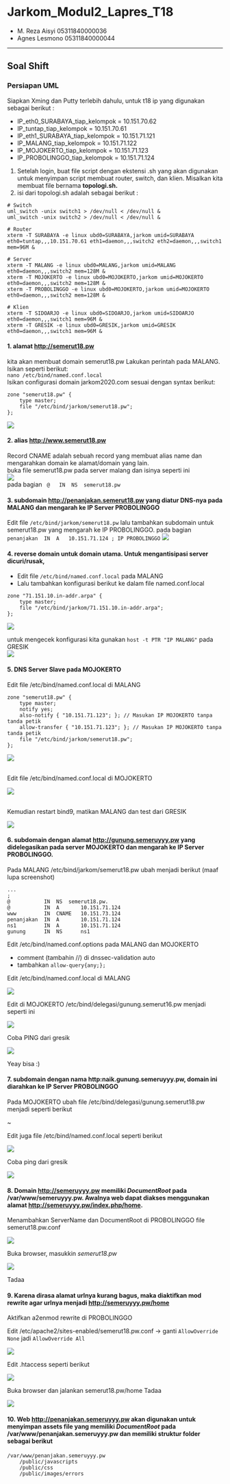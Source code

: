 # Jarkom_Modul2_Lapres_T18
- M. Reza Aisyi 05311840000036
- Agnes Lesmono 05311840000044
----------------------------------
## Soal Shift
### Persiapan UML 
Siapkan Xming dan Putty terlebih dahulu, untuk t18 ip yang digunakan sebagai berikut :
- IP_eth0_SURABAYA_tiap_kelompok = 10.151.70.62
- IP_tuntap_tiap_kelompok = 10.151.70.61
- IP_eth1_SURABAYA_tiap_kelompok = 10.151.71.121
- IP_MALANG_tiap_kelompok = 10.151.71.122
- IP_MOJOKERTO_tiap_kelompok = 10.151.71.123
- IP_PROBOLINGGO_tiap_kelompok = 10.151.71.124

1. Setelah login, buat file script dengan ekstensi .sh yang akan digunakan untuk menyimpan script membuat router, switch, dan klien. Misalkan kita membuat file bernama **topologi.sh.**
2. isi dari topologi.sh adalah sebagai berikut :
```
# Switch
uml_switch -unix switch1 > /dev/null < /dev/null &
uml_switch -unix switch2 > /dev/null < /dev/null &

# Router
xterm -T SURABAYA -e linux ubd0=SURABAYA,jarkom umid=SURABAYA eth0=tuntap,,,10.151.70.61 eth1=daemon,,,switch2 eth2=daemon,,,switch1 mem=96M &

# Server
xterm -T MALANG -e linux ubd0=MALANG,jarkom umid=MALANG eth0=daemon,,,switch2 mem=128M &
xterm -T MOJOKERTO -e linux ubd0=MOJOKERTO,jarkom umid=MOJOKERTO eth0=daemon,,,switch2 mem=128M &
xterm -T PROBOLINGGO -e linux ubd0=MOJOKERTO,jarkom umid=MOJOKERTO eth0=daemon,,,switch2 mem=128M &

# Klien
xterm -T SIDOARJO -e linux ubd0=SIDOARJO,jarkom umid=SIDOARJO eth0=daemon,,,switch1 mem=96M &
xterm -T GRESIK -e linux ubd0=GRESIK,jarkom umid=GRESIK eth0=daemon,,,switch1 mem=96M &
```




#### 1. alamat http://semerut18.pw
kita akan membuat domain semerut18.pw
Lakukan perintah pada MALANG. Isikan seperti berikut: <br/>
```nano /etc/bind/named.conf.local``` <br/>
Isikan configurasi domain jarkom2020.com sesuai dengan syntax berikut: <br/>
```
zone "semerut18.pw" {
	type master;
	file "/etc/bind/jarkom/semerut18.pw";
};
```
![](https://github.com/lumbricina/Jarkom_Modul2_Lapres_T18/blob/main/IMAGES/DNS%20SERVER%20MALANG.PNG)

#### 2. alias http://www.semerut18.pw
Record CNAME adalah sebuah record yang membuat alias name dan mengarahkan domain ke alamat/domain yang lain. <br/>
buka file semerut18.pw pada server malang dan isinya seperti ini  <br/>
![](https://github.com/lumbricina/Jarkom_Modul2_Lapres_T18/blob/main/IMAGES/nomor%202.PNG) <br/>
pada bagian ``` @	IN	NS	semerut18.pw```

#### 3. subdomain http://penanjakan.semerut18.pw yang diatur DNS-nya pada MALANG dan mengarah ke IP Server PROBOLINGGO
Edit file ``` /etc/bind/jarkom/semerut18.pw ``` lalu tambahkan subdomain untuk semerut18.pw yang mengarah ke IP PROBOLINGGO.
pada bagian ``` penanjakan	IN	A	10.151.71.124 ; IP PROBOLINGGO```
![](https://github.com/lumbricina/Jarkom_Modul2_Lapres_T18/blob/main/IMAGES/nomor%202.PNG)

#### 4. reverse domain untuk domain utama. Untuk mengantisipasi server dicuri/rusak,
- Edit file ``` /etc/bind/named.conf.local ``` pada MALANG 
- Lalu tambahkan konfigurasi berikut ke dalam file named.conf.local
```
zone "71.151.10.in-addr.arpa" {
    type master;
    file "/etc/bind/jarkom/71.151.10.in-addr.arpa";
};
```

![](https://github.com/lumbricina/Jarkom_Modul2_Lapres_T18/blob/main/IMAGES/DNS%20SERVER%20MALANG.PNG)

untuk mengecek konfigurasi kita gunakan ```host -t PTR "IP MALANG"``` pada GRESIK <br/>
![](https://github.com/lumbricina/Jarkom_Modul2_Lapres_T18/blob/main/IMAGES/reverse.PNG)

#### 5. DNS Server Slave pada MOJOKERTO
Edit file /etc/bind/named.conf.local di MALANG 
```
zone "semerut18.pw" {
    type master;
    notify yes;
    also-notify { "10.151.71.123"; }; // Masukan IP MOJOKERTO tanpa tanda petik
    allow-transfer { "10.151.71.123"; }; // Masukan IP MOJOKERTO tanpa tanda petik
    file "/etc/bind/jarkom/semerut18.pw";
};
```

![](https://github.com/lumbricina/Jarkom_Modul2_Lapres_T18/blob/main/IMAGES/DNS%20SERVER%20MALANG.PNG)

<br/> Edit file /etc/bind/named.conf.local di MOJOKERTO

![](https://github.com/lumbricina/Jarkom_Modul2_Lapres_T18/blob/main/IMAGES/dns%20slave%202.PNG)

<br/> Kemudian restart bind9, matikan MALANG dan test dari GRESIK

![](https://github.com/lumbricina/Jarkom_Modul2_Lapres_T18/blob/main/IMAGES/dns%20slave%204.PNG)

#### 6. subdomain dengan alamat http://gunung.semeruyyy.pw yang didelegasikan pada server MOJOKERTO dan mengarah ke IP Server PROBOLINGGO.

Pada MALANG /etc/bind/jarkom/semerut18.pw ubah menjadi berikut (maaf lupa screenshot)

```
...
;
@           IN  NS  semerut18.pw.
@           IN  A       10.151.71.124
www         IN  CNAME   10.151.73.124
penanjakan  IN  A       10.151.71.124
ns1         IN  A       10.151.71.124
gunung      IN  NS      ns1
```

Edit /etc/bind/named.conf.options pada MALANG dan MOJOKERTO 
- comment (tambahin //) di dnssec-validation auto
- tambahkan ```allow-query{any;};```

Edit /etc/bind/named.conf.local di MALANG

![](https://github.com/lumbricina/Jarkom_Modul2_Lapres_T18/blob/main/IMAGES/sebelom%20ping%20gunungsemeru%201.PNG)

Edit di MOJOKERTO /etc/bind/delegasi/gunung.semerut16.pw menjadi seperti ini

![](https://github.com/lumbricina/Jarkom_Modul2_Lapres_T18/blob/main/IMAGES/sebelom%20ping%20gunungsemeru%202.PNG)

Coba PING dari gresik

![](https://github.com/lumbricina/Jarkom_Modul2_Lapres_T18/blob/main/IMAGES/ping%20gunungsemeru.PNG)

Yeay bisa :)

#### 7. subdomain dengan nama http:naik.gunung.semeruyyy.pw, domain ini diarahkan ke IP Server PROBOLINGGO

Pada MOJOKERTO ubah file /etc/bind/delegasi/gunung.semerut18.pw menjadi seperti berikut

~[](https://github.com/lumbricina/Jarkom_Modul2_Lapres_T18/blob/main/IMAGES/otw%20naik%20gunung%20semeru.PNG)

Edit juga file /etc/bind/named.conf.local seperti berikut

![](https://github.com/lumbricina/Jarkom_Modul2_Lapres_T18/blob/main/IMAGES/otw%20naik%20gunung%20semeru%202.PNG)

Coba ping dari gresik

![](https://github.com/lumbricina/Jarkom_Modul2_Lapres_T18/blob/main/IMAGES/nyampe%20naek%20gunung%20semeru.PNG)

#### 8. Domain http://semeruyyy.pw memiliki *DocumentRoot* pada /var/www/semeruyyy.pw. Awalnya web dapat diakses menggunakan alamat http://semeruyyy.pw/index.php/home.

Menambahkan ServerName dan DocumentRoot di PROBOLINGGO file semerut18.pw.conf

![](https://github.com/lumbricina/Jarkom_Modul2_Lapres_T18/blob/main/IMAGES/web%20semerut18.pw%20bts.PNG)

Buka browser, masukkin *semerut18.pw*

![](https://github.com/lumbricina/Jarkom_Modul2_Lapres_T18/blob/main/IMAGES/web%20semerut18.pw.PNG)

Tadaa


#### 9. Karena dirasa alamat urlnya kurang bagus, maka diaktifkan mod rewrite agar urlnya menjadi http://semeruyyy.pw/home

Aktifkan a2enmod rewrite di PROBOLINGGO

Edit /etc/apache2/sites-enabled/semerut18.pw.conf -> ganti `AllowOverride None` jadi `AllowOverride All`

![](https://github.com/lumbricina/Jarkom_Modul2_Lapres_T18/blob/main/IMAGES/otw%20semeru%20home%202.PNG)

Edit .htaccess seperti berikut

![](https://github.com/lumbricina/Jarkom_Modul2_Lapres_T18/blob/main/IMAGES/otw%20semeru%20home.PNG)

Buka browser dan jalankan semerut18.pw/home
Tadaa

![](https://github.com/lumbricina/Jarkom_Modul2_Lapres_T18/blob/main/IMAGES/semeru.pw%20home.PNG)

#### 10. Web http://penanjakan.semeruyyy.pw akan digunakan untuk menyimpan assets file yang memiliki *DocumentRoot* pada /var/www/penanjakan.semeruyyy.pw dan memiliki struktur folder sebagai berikut
```
/var/www/penanjakan.semeruyyy.pw
    /public/javascripts
    /public/css
    /public/images/errors
```
